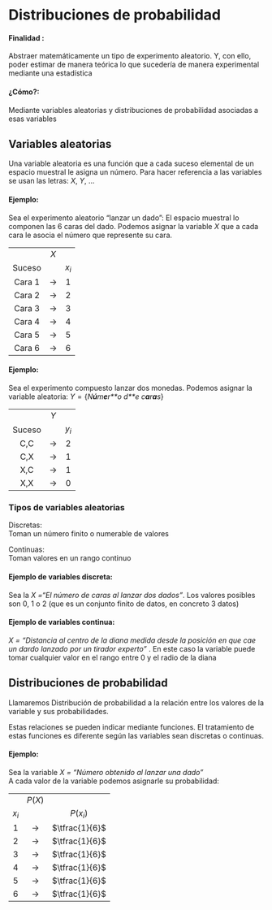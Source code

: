 Distribuciones de probabilidad
==============================

#### Finalidad :

Abstraer matemáticamente un tipo de experimento aleatorio. Y, con ello,
poder estimar de manera teórica lo que sucedería de manera experimental
mediante una estadística

#### ¿Cómo?:

Mediante variables aleatorias y distribuciones de probabilidad asociadas
a esas variables

Variables aleatorias
--------------------

Una variable aleatoria es una función que a cada suceso elemental de un
espacio muestral le asigna un número. Para hacer referencia a las
variables se usan las letras: *X*, *Y*, ...

#### Ejemplo:

Sea el experimento aleatorio “lanzar un dado”: El espacio muestral lo
componen las 6 caras del dado. Podemos asignar la variable *X* que a
cada cara le asocia el número que represente su cara.

<table>
<tbody>
<tr class="odd">
<td style="text-align: center;"></td>
<td style="text-align: center;"><span class="math inline"><em>X</em></span></td>
<td style="text-align: center;"></td>
</tr>
<tr class="even">
<td style="text-align: center;">Suceso</td>
<td style="text-align: center;"></td>
<td style="text-align: center;"><span class="math inline"><em>x</em><sub><em>i</em></sub></span></td>
</tr>
<tr class="odd">
<td style="text-align: center;">Cara 1</td>
<td style="text-align: center;"><span class="math inline">→</span></td>
<td style="text-align: center;">1</td>
</tr>
<tr class="even">
<td style="text-align: center;">Cara 2</td>
<td style="text-align: center;"><span class="math inline">→</span></td>
<td style="text-align: center;">2</td>
</tr>
<tr class="odd">
<td style="text-align: center;">Cara 3</td>
<td style="text-align: center;"><span class="math inline">→</span></td>
<td style="text-align: center;">3</td>
</tr>
<tr class="even">
<td style="text-align: center;">Cara 4</td>
<td style="text-align: center;"><span class="math inline">→</span></td>
<td style="text-align: center;">4</td>
</tr>
<tr class="odd">
<td style="text-align: center;">Cara 5</td>
<td style="text-align: center;"><span class="math inline">→</span></td>
<td style="text-align: center;">5</td>
</tr>
<tr class="even">
<td style="text-align: center;">Cara 6</td>
<td style="text-align: center;"><span class="math inline">→</span></td>
<td style="text-align: center;">6</td>
</tr>
</tbody>
</table>

#### Ejemplo:

Sea el experimento compuesto lanzar dos monedas. Podemos asignar la
variable aleatoria:
*Y* = {*N**ú**m**e**r**o* *d**e* *c**a**r**a**s*}

<table>
<tbody>
<tr class="odd">
<td style="text-align: center;"></td>
<td style="text-align: center;"><span class="math inline"><em>Y</em></span></td>
<td style="text-align: center;"></td>
</tr>
<tr class="even">
<td style="text-align: center;">Suceso</td>
<td style="text-align: center;"></td>
<td style="text-align: center;"><span class="math inline"><em>y</em><sub><em>i</em></sub></span></td>
</tr>
<tr class="odd">
<td style="text-align: center;">C,C</td>
<td style="text-align: center;"><span class="math inline">→</span></td>
<td style="text-align: center;">2</td>
</tr>
<tr class="even">
<td style="text-align: center;">C,X</td>
<td style="text-align: center;"><span class="math inline">→</span></td>
<td style="text-align: center;">1</td>
</tr>
<tr class="odd">
<td style="text-align: center;">X,C</td>
<td style="text-align: center;"><span class="math inline">→</span></td>
<td style="text-align: center;">1</td>
</tr>
<tr class="even">
<td style="text-align: center;">X,X</td>
<td style="text-align: center;"><span class="math inline">→</span></td>
<td style="text-align: center;">0</td>
</tr>
</tbody>
</table>

### Tipos de variables aleatorias

Discretas:  
Toman un número finito o numerable de valores

Continuas:  
Toman valores en un rango continuo

#### Ejemplo de variables discreta:

Sea la *X =“El número de caras al lanzar dos dados”*. Los valores
posibles son 0, 1 o 2 (que es un conjunto finito de datos, en concreto 3
datos)

#### Ejemplo de variables continua:

*X = “Distancia al centro de la diana medida desde la posición en que
cae un dardo lanzado por un tirador experto”* . En este caso la variable
puede tomar cualquier valor en el rango entre 0 y el radio de la diana

Distribuciones de probabilidad
------------------------------

Llamaremos Distribución de probabilidad a la relación entre los valores
de la variable y sus probabilidades.

Estas relaciones se pueden indicar mediante funciones. El tratamiento de
estas funciones es diferente según las variables sean discretas o
continuas.

#### Ejemplo: 

Sea la variable *X = “Número obtenido al lanzar una dado”*  
A cada valor de la variable podemos asignarle su probabilidad:

<table>
<tbody>
<tr class="odd">
<td style="text-align: center;"></td>
<td style="text-align: center;"><span class="math inline"><em>P</em>(<em>X</em>)</span></td>
<td style="text-align: center;"></td>
</tr>
<tr class="even">
<td style="text-align: center;"><span class="math inline"><em>x</em><sub><em>i</em></sub></span></td>
<td style="text-align: center;"></td>
<td style="text-align: center;"><span class="math inline"><em>P</em>(<em>x</em><sub><em>i</em></sub>)</span></td>
</tr>
<tr class="odd">
<td style="text-align: center;">1</td>
<td style="text-align: center;"><span class="math inline">→</span></td>
<td style="text-align: center;"><span class="math inline">$\tfrac{1}{6}$</span></td>
</tr>
<tr class="even">
<td style="text-align: center;">2</td>
<td style="text-align: center;"><span class="math inline">→</span></td>
<td style="text-align: center;"><span class="math inline">$\tfrac{1}{6}$</span></td>
</tr>
<tr class="odd">
<td style="text-align: center;">3</td>
<td style="text-align: center;"><span class="math inline">→</span></td>
<td style="text-align: center;"><span class="math inline">$\tfrac{1}{6}$</span></td>
</tr>
<tr class="even">
<td style="text-align: center;">4</td>
<td style="text-align: center;"><span class="math inline">→</span></td>
<td style="text-align: center;"><span class="math inline">$\tfrac{1}{6}$</span></td>
</tr>
<tr class="odd">
<td style="text-align: center;">5</td>
<td style="text-align: center;"><span class="math inline">→</span></td>
<td style="text-align: center;"><span class="math inline">$\tfrac{1}{6}$</span></td>
</tr>
<tr class="even">
<td style="text-align: center;">6</td>
<td style="text-align: center;"><span class="math inline">→</span></td>
<td style="text-align: center;"><span class="math inline">$\tfrac{1}{6}$</span></td>
</tr>
</tbody>
</table>
